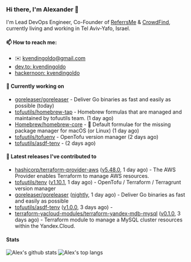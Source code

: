 ### Hi there, I'm Alexander 👋

I'm Lead DevOps Engineer, Co-Founder of [ReferrsMe](https://referrs.me/) & [CrowdFind](https://crowdfind.ai/), currently living and working in Tel Aviv-Yafo, Israel.

#### 📫 How to reach me:

- ✉️ kvendingoldo@gmail.com
- [dev.to: kvendingoldo](https://dev.to/kvendingoldo)
- [hackernoon: kvendingoldo](https://hackernoon.com/u/kvendingoldo)

#### 👷 Currently working on


- [goreleaser/goreleaser](https://github.com/goreleaser/goreleaser) - Deliver Go binaries as fast and easily as possible (today)
- [tofuutils/homebrew-tap](https://github.com/tofuutils/homebrew-tap) - Homebrew formulas that are managed and maintained by tofuutils team. (1 day ago)
- [Homebrew/homebrew-core](https://github.com/Homebrew/homebrew-core) - 🍻 Default formulae for the missing package manager for macOS (or Linux) (1 day ago)
- [tofuutils/tofuenv](https://github.com/tofuutils/tofuenv) - OpenTofu version manager (2 days ago)
- [tofuutils/asdf-tenv](https://github.com/tofuutils/asdf-tenv) -  (2 days ago)

#### 🔭 Latest releases I've contributed to

- [hashicorp/terraform-provider-aws](https://github.com/hashicorp/terraform-provider-aws) ([v5.48.0](https://github.com/hashicorp/terraform-provider-aws/releases/tag/v5.48.0), 1 day ago) - The AWS Provider enables Terraform to manage AWS resources.
- [tofuutils/tenv](https://github.com/tofuutils/tenv) ([v1.10.1](https://github.com/tofuutils/tenv/releases/tag/v1.10.1), 1 day ago) - OpenTofu / Terraform / Terragrunt version manager
- [goreleaser/goreleaser](https://github.com/goreleaser/goreleaser) ([nightly](https://github.com/goreleaser/goreleaser/releases/tag/nightly), 1 day ago) - Deliver Go binaries as fast and easily as possible
- [tofuutils/asdf-tenv](https://github.com/tofuutils/asdf-tenv) ([v1.0.0](https://github.com/tofuutils/asdf-tenv/releases/tag/v1.0.0), 3 days ago) - 
- [terraform-yacloud-modules/terraform-yandex-mdb-mysql](https://github.com/terraform-yacloud-modules/terraform-yandex-mdb-mysql) ([v0.1.0](https://github.com/terraform-yacloud-modules/terraform-yandex-mdb-mysql/releases/tag/v0.1.0), 3 days ago) - Terraform module to manage a MySQL cluster resources within the Yandex.Cloud.

#### Stats

![Alex's github stats](https://github-readme-stats.vercel.app/api?username=kvendingoldo&show_icons=true&theme=default&disable_animations=true&count_private=true&hide_rank=true&include_all_commits=true&custom_title=GitHub%20Stats&line_height=20)
![Alex's top langs](https://github-readme-stats.vercel.app/api/top-langs/?username=kvendingoldo&hide=tex,html,hcl,css,jupyter%20notebook&layout=compact)
